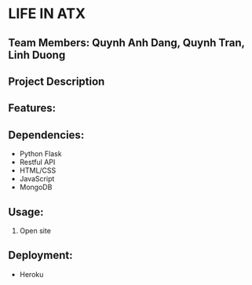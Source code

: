 # LIFE IN ATX 

## Team Members: Quynh Anh Dang, Quynh Tran, Linh Duong
## Project Description

## Features:


## Dependencies:

* Python Flask
* Restful API 
* HTML/CSS
* JavaScript 
* MongoDB 

## Usage:

1. Open site 

## Deployment:

* Heroku

